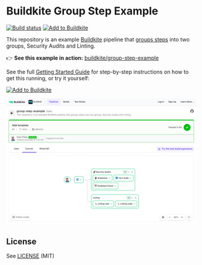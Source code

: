 # Buildkite Group Step Example

[![Build status](https://badge.buildkite.com/2498b17f422c03d63ec799bed2c500facaa70ec87b5f88377a.svg?branch=main)](https://buildkite.com/buildkite/group-step-example)
[![Add to Buildkite](https://img.shields.io/badge/Add%20to%20Buildkite-14CC80)](https://buildkite.com/new)

This repository is an example [Buildkite](https://buildkite.com/) pipeline that [groups steps](https://buildkite.com/docs/pipelines/group-step) into two groups, Security Audits and Linting.

👉 **See this example in action:** [buildkite/group-step-example](https://buildkite.com/buildkite/group-step-example/builds/latest?branch=main)

See the full [Getting Started Guide](https://buildkite.com/docs/guides/getting-started) for step-by-step instructions on how to get this running, or try it yourself:

[![Add to Buildkite](https://buildkite.com/button.svg)](https://buildkite.com/new)

<a href="https://buildkite.com/buildkite/group-step-example/builds/latest?branch=main">
  <img src=".buildkite/screenshot.png" alt="Screenshot of Buildkite group step example pipeline" />
</a>

## License

See [LICENSE](LICENSE) (MIT)
